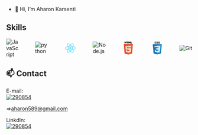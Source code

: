 - 👋 Hi, I’m Aharon Karsenti

## Skills

<div style='display:flex; justify-content:space-between; align-items:center;'>

<img  alt="JavaScript" width="35px" src="https://upload.wikimedia.org/wikipedia/commons/thumb/9/99/Unofficial_JavaScript_logo_2.svg/768px-Unofficial_JavaScript_logo_2.svg.png"/>

<img alt="python" width="35px" src="https://upload.wikimedia.org/wikipedia/commons/thumb/0/0a/Python.svg/2048px-Python.svg.png"/>  

  
<img  alt="React" width="35px" src="https://raw.githubusercontent.com/github/explore/80688e429a7d4ef2fca1e82350fe8e3517d3494d/topics/react/react.png" />

<img  alt="Node.js" width="35px" src="https://img.icons8.com/color/452/nodejs.png" />

<img  alt="HTML5" width="35px" src="https://raw.githubusercontent.com/github/explore/80688e429a7d4ef2fca1e82350fe8e3517d3494d/topics/html/html.png" />

<img  alt="CSS3" width="35px" src="https://raw.githubusercontent.com/github/explore/80688e429a7d4ef2fca1e82350fe8e3517d3494d/topics/css/css.png" />

<img  alt="Git" width="35px" src="https://git-scm.com/images/logos/downloads/Git-Icon-1788C.png" />
</div>




## 📫 Contact
E-mail:
<br>
<a href="https://mail.google.com/mail/u/0/?tab=rm&ogbl#inbox?compose=CllgCJNwgMWvFcxNbTgJkPgrWlFhDgWThFCHWXltpPhFTkCtNWDgSFGVDZtrVqSzpjrSjVzBFFL"><img src="https://i.ibb.co/vY68Ff6/290854.png" width="80" height="80" alt="290854" border="0"></a>

=>aharon589@gmail.com

LinkdIn:
<br>
<a href="https://www.linkedin.com/in/aharon-karsenti-85a845256/">
  <img src="https://cdn-icons-png.flaticon.com/512/145/145807.png" width="80" height="80" alt="290854" border="0"></a>

<!---
aharonYK/aharonYK is a ✨ special ✨ repository because its `README.md` (this file) appears on your GitHub profile.
You can click the Preview link to take a look at your changes.
--->
